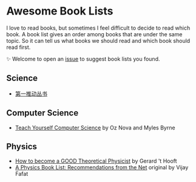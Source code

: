 # Awesome Book Lists

I love to read books, but sometimes I feel difficult to decide to read which book. A book list gives an order among books that are under the same topic. So it can tell us what books we should read and which book should read first.

:sparkles: Welcome to open an [issue](https://github.com/v4vong/awesome-book-lists/issues/new) to suggest book lists you found.

## Science

- [第一推动丛书](https://zh.m.wikipedia.org/zh-hans/%E7%AC%AC%E4%B8%80%E6%8E%A8%E5%8A%A8%E4%B8%9B%E4%B9%A6)

## Computer Science

- [Teach Yourself Computer Science](https://teachyourselfcs.com/) by Oz Nova and Myles Byrne

## Physics

- [How to become a GOOD Theoretical Physicist](https://www.goodtheorist.science/) by Gerard 't Hooft
- [A Physics Book List: Recommendations from the Net](https://math.ucr.edu/home/baez/physics/Administrivia/booklist.html) original by Vijay Fafat
